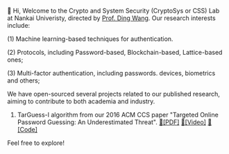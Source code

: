 👋 Hi, Welcome to the Crypto and System Security (CryptoSys or CSS) Lab at Nankai Univeristy, directed by <a href="http://wangdingg.weebly.com/">Prof. Ding Wang</a>. Our research interests include:
  
(1) Machine learning-based techniques for authentication.

(2) Protocols, including Password-based, Blockchain-based, Lattice-based ones;

(3) Multi-factor authentication, including passwords. devices, biometrics and others;

We have open-sourced several projects related to our published research, aiming to contribute to both academia and industry. 

1. TarGuess-I algorithm from our 2016 ACM CCS paper "Targeted Online Password Guessing: An Underestimated Threat". [📝[PDF]](http://wangdingg.weebly.com/uploads/2/0/3/6/20366987/ccs16_final_v12.pdf) [🎥[Video]](https://www.youtube.com/watch?v=t9YJxFwdaeM) [📍[Code]](https://github.com/CSSLabNKU/TarGuess-I)

Feel free to explore!

<!---
- 👀 I’m interested in ...
- 🌱 I’m currently learning ...
- 💞️ I’m looking to collaborate on ...
- 📫 How to reach me ...
- 😄 Pronouns: ...
- ⚡ Fun fact: ...


CSSLabNKU/CSSLabNKU is a ✨ special ✨ repository because its `README.md` (this file) appears on your GitHub profile.
You can click the Preview link to take a look at your changes.
--->

